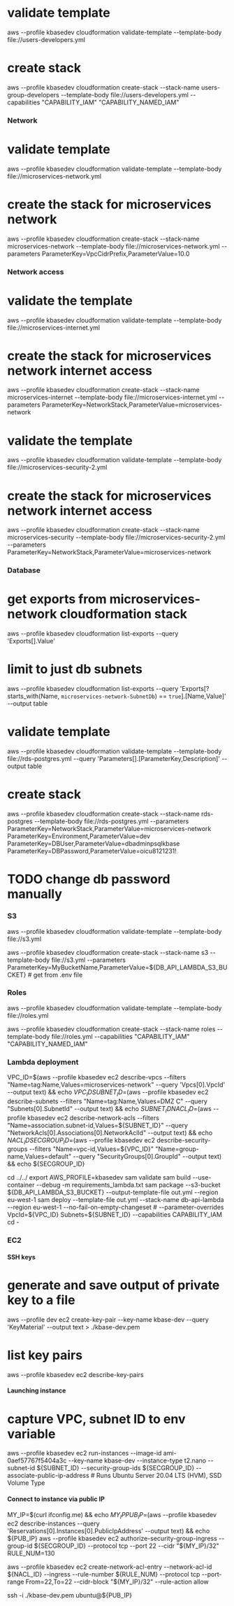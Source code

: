 # validate template
aws --profile kbasedev cloudformation validate-template --template-body file://users-developers.yml

# create stack
aws --profile kbasedev cloudformation create-stack --stack-name users-group-developers --template-body file://users-developers.yml  --capabilities "CAPABILITY_IAM" "CAPABILITY_NAMED_IAM"

<!--
# await creation
aws --profile admin  cloudformation wait stack-create-complete --stack-name users-group-developers
aws --profile admin  cloudformation describe-stacks --stack-name users-group-developers
aws --profile admin  cloudformation describe-stacks --stack-name users-group-developers --query 'Stacks[].[StackName,StackStatus]' --output text

# describe cloudformation stack resources to see details
aws --profile admin  cloudformation describe-stack-resources --stack-name users-group-developers

# list IAM users to
aws --profile admin  iam list-users

# list customer managed policies (not AWS policies)
aws --profile admin  iam list-policies --scope Local

# see details of the PolicyDocument
aws --profile admin  iam get-policy-version --policy-arn <policy arn> --version-id v1
-->


### Network

# validate template
aws --profile kbasedev cloudformation validate-template --template-body file://microservices-network.yml

# create the stack for microservices network
aws --profile kbasedev cloudformation create-stack --stack-name microservices-network --template-body file://microservices-network.yml --parameters ParameterKey=VpcCidrPrefix,ParameterValue=10.0

<!--
# wait for the stack to finish
aws --profile kbasedev cloudformation wait stack-create-complete --stack-name microservices-network

# now list the exports
aws --profile dev cloudformation list-exports

# get a better display
aws --profile dev cloudformation list-exports --query 'Exports[].[Name,Value]' --output table

# do the same thing with jq
aws --profile dev cloudformation list-exports | jq -r '.Exports[] | "\(.Name): \(.Value)"' -->


### Network access

# validate the template
aws --profile kbasedev cloudformation validate-template --template-body file://microservices-internet.yml

# create the stack for microservices network internet access
aws --profile kbasedev cloudformation create-stack --stack-name microservices-internet --template-body file://microservices-internet.yml --parameters ParameterKey=NetworkStack,ParameterValue=microservices-network


<!-- # wait for the stack to finish
aws --profile dev cloudformation wait stack-create-complete --stack-name microservices-internet

# describe stack events
aws --profile dev cloudformation describe-stack-events --stack-name microservices-internet --query 'StackEvents[].[{Resource:LogicalResourceId, Status:ResourceStatus, Reason:ResourceStatusReason}]' --output table

# capture VPC ID to env variable
VPC_ID=$(aws --profile dev ec2 describe-vpcs --filters "Name=tag:Name,Values=microservices-network" --query 'Vpcs[0].VpcId' --output text)

# show routes
aws --profile dev ec2 describe-route-tables --filters "Name=vpc-id,Values=${VPC_ID}"

# show routes with cleaner output
aws --profile dev ec2 describe-route-tables --filters "Name=vpc-id,Values=${VPC_ID}" --query 'RouteTables[].[Tags[?Key==`Name`].Value, Associations[].SubnetId]' --output text -->


# validate the template
aws --profile kbasedev cloudformation validate-template --template-body file://microservices-security-2.yml

# create the stack for microservices network internet access
aws --profile kbasedev cloudformation create-stack --stack-name microservices-security --template-body file://microservices-security-2.yml --parameters ParameterKey=NetworkStack,ParameterValue=microservices-network


<!-- # wait for the stack to finish
aws --profile dev cloudformation wait stack-create-complete --stack-name microservices-security

# capture VPC ID to env variable
VPC_ID=$(aws --profile dev ec2 describe-vpcs --filters "Name=tag:Name,Values=microservices-network" --query 'Vpcs[0].VpcId' --output text)

# list Network ACLs
aws --profile dev ec2 describe-network-acls --filters "Name=vpc-id,Values=${VPC_ID}" "Name=tag:aws:cloudformation:stack-name,Values=microservices-security" --query 'NetworkAcls[].[NetworkAclId,Tags[?Key==`Name`]|[0].Value]' --output text

# list NACL entries
aws --profile dev ec2 describe-network-acls --filters "Name=vpc-id,Values=${VPC_ID}" "Name=tag:aws:cloudformation:stack-name,Values=microservices-security" --query 'NetworkAcls[].Entries[]' -->

### Database

# get exports from microservices-network cloudformation stack
aws --profile kbasedev cloudformation list-exports --query 'Exports[].Value'

# limit to just db subnets
aws --profile kbasedev cloudformation list-exports --query 'Exports[?starts_with(Name, `microservices-network-SubnetDb`) == `true`].[Name,Value]' --output table

# validate template
aws --profile kbasedev cloudformation validate-template --template-body file://rds-postgres.yml --query 'Parameters[].[ParameterKey,Description]' --output table

# create stack
aws --profile kbasedev cloudformation create-stack --stack-name rds-postgres --template-body file://rds-postgres.yml --parameters ParameterKey=NetworkStack,ParameterValue=microservices-network ParameterKey=Environment,ParameterValue=dev ParameterKey=DBUser,ParameterValue=dbadminpsqlkbase ParameterKey=DBPassword,ParameterValue=oicu8121231!

# TODO change db password manually

<!-- # wait for stack to complete
aws --profile dev cloudformation wait stack-create-complete --stack-name rds-postgres

# describe stack events (perhaps while you wait)
aws --profile dev cloudformation describe-stack-events --stack-name rds-postgres --query 'StackEvents[].[{Resource:LogicalResourceId, Status:ResourceStatus, Reason:ResourceStatusReason}]' --output table

# describe parameters (see db credentials out in plain text!)
aws --profile dev cloudformation describe-stacks --stack-name postgres --query 'Stacks[0].Parameters' --output table -->

### S3

aws --profile kbasedev cloudformation validate-template --template-body file://s3.yml

aws --profile kbasedev cloudformation create-stack --stack-name s3 --template-body file://s3.yml --parameters ParameterKey=MyBucketName,ParameterValue=${DB_API_LAMBDA_S3_BUCKET} # get from .env file

### Roles

aws --profile kbasedev cloudformation validate-template --template-body file://roles.yml

aws --profile kbasedev cloudformation create-stack --stack-name roles --template-body file://roles.yml --capabilities "CAPABILITY_IAM" "CAPABILITY_NAMED_IAM"

### Lambda deployment
VPC_ID=$(aws --profile kbasedev ec2 describe-vpcs --filters "Name=tag:Name,Values=microservices-network" --query 'Vpcs[0].VpcId' --output text) && echo ${VPC_ID}
SUBNET_ID=$(aws --profile kbasedev ec2 describe-subnets --filters "Name=tag:Name,Values=DMZ C" --query "Subnets[0].SubnetId" --output text) && echo ${SUBNET_ID}
NACL_ID=$(aws --profile kbasedev ec2 describe-network-acls --filters "Name=association.subnet-id,Values=${SUBNET_ID}" --query "NetworkAcls[0].Associations[0].NetworkAclId" --output text) && echo ${NACL_ID}
SECGROUP_ID=$(aws --profile kbasedev ec2 describe-security-groups --filters "Name=vpc-id,Values=${VPC_ID}" "Name=group-name,Values=default" --query "SecurityGroups[0].GroupId" --output text) && echo ${SECGROUP_ID}

cd ../../
export AWS_PROFILE=kbasedev
sam validate
sam build --use-container --debug -m requirements_lambda.txt
sam package --s3-bucket ${DB_API_LAMBDA_S3_BUCKET} --output-template-file out.yml --region eu-west-1
sam deploy --template-file out.yml --stack-name db-api-lambda --region eu-west-1 --no-fail-on-empty-changeset # --parameter-overrides VpcId=${VPC_ID} Subnets=${SUBNET_ID}  --capabilities CAPABILITY_IAM
cd -

### EC2

#### SSH keys

# generate and save output of private key to a file
aws --profile dev ec2 create-key-pair --key-name kbase-dev --query 'KeyMaterial' --output text > ./kbase-dev.pem
# list key pairs
aws --profile kbasedev ec2 describe-key-pairs

#### Launching instance

# capture VPC, subnet ID to env variable

<!--
# launch instance in default VPC
aws --profile kbasedev ec2 run-instances --image-id ami-0aef57767f5404a3c --key-name kbase-dev --instance-type t2.nano --associate-public-ip-address # Runs Ubuntu Server 20.04 LTS (HVM), SSD Volume Type

# open ssh from my ip
aws --profile kbasedev ec2 authorize-security-group-ingress --group-id <security group id> --protocol tcp --port 22 --cidr "$(dig +short myip.opendns.com @resolver1.opendns.com)/32"

# get public IP of instance
aws --profile kbasedev ec2 describe-instances --query 'Reservations[0].Instances[0].PublicIpAddress' --output text

# shell into instance
ssh -i ./lab.pem ubuntu@<public ip>
-->

aws --profile kbasedev ec2 run-instances --image-id ami-0aef57767f5404a3c --key-name kbase-dev --instance-type t2.nano --subnet-id ${SUBNET_ID} --security-group-ids ${SECGROUP_ID} --associate-public-ip-address # Runs Ubuntu Server 20.04 LTS (HVM), SSD Volume Type

#### Connect to instance via public IP
MY_IP=$(curl ifconfig.me) && echo ${MY_IP}
PUB_IP=$(aws --profile kbasedev ec2 describe-instances --query 'Reservations[0].Instances[0].PublicIpAddress' --output text) && echo ${PUB_IP}
aws --profile kbasedev ec2 authorize-security-group-ingress --group-id ${SECGROUP_ID} --protocol tcp --port 22 --cidr "${MY_IP}/32"
RULE_NUM=130
<!--
aws --profile kbasedev ec2 delete-network-acl-entry --network-acl-id ${NACL_ID} --ingress --rule-number ${RULE_NUM}
-->
aws --profile kbasedev ec2 create-network-acl-entry --network-acl-id ${NACL_ID} --ingress --rule-number ${RULE_NUM} --protocol tcp --port-range From=22,To=22 --cidr-block "${MY_IP}/32" --rule-action allow


ssh -i ./kbase-dev.pem ubuntu@${PUB_IP}
